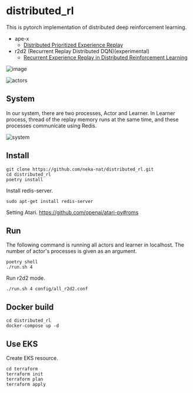 # distributed_rl

This is pytorch implementation of distributed deep reinforcement learning.

* ape-x
    * [Distributed Prioritized Experience Replay](https://arxiv.org/abs/1803.00933)
* r2d2 (Recurrent Replay Distributed DQN)(experimental)
    * [Recurrent Experience Replay in Distributed Reinforcement Learning](https://openreview.net/forum?id=r1lyTjAqYX)

![image](images/image.gif)

![actors](images/actors.gif)

## System
In our system, there are two processes, Actor and Learner.
In Learner process, thread of the replay memory runs at the same time,
and these processes communicate using Redis.

![system](images/system.png)

## Install

```
git clone https://github.com/neka-nat/distributed_rl.git
cd distributed_rl
poetry install
```

Install redis-server.

```
sudo apt-get install redis-server
```

Setting Atari.
https://github.com/openai/atari-py#roms

## Run
The following command is running all actors and learner in localhost.
The number of actor's processes is given as an argument.

```
poetry shell
./run.sh 4
```

Run r2d2 mode.

```
./run.sh 4 config/all_r2d2.conf
```

## Docker build

```
cd distributed_rl
docker-compose up -d
```

## Use EKS

Create EKS resource.

```
cd terraform
terraform init
terraform plan
terraform apply
```
